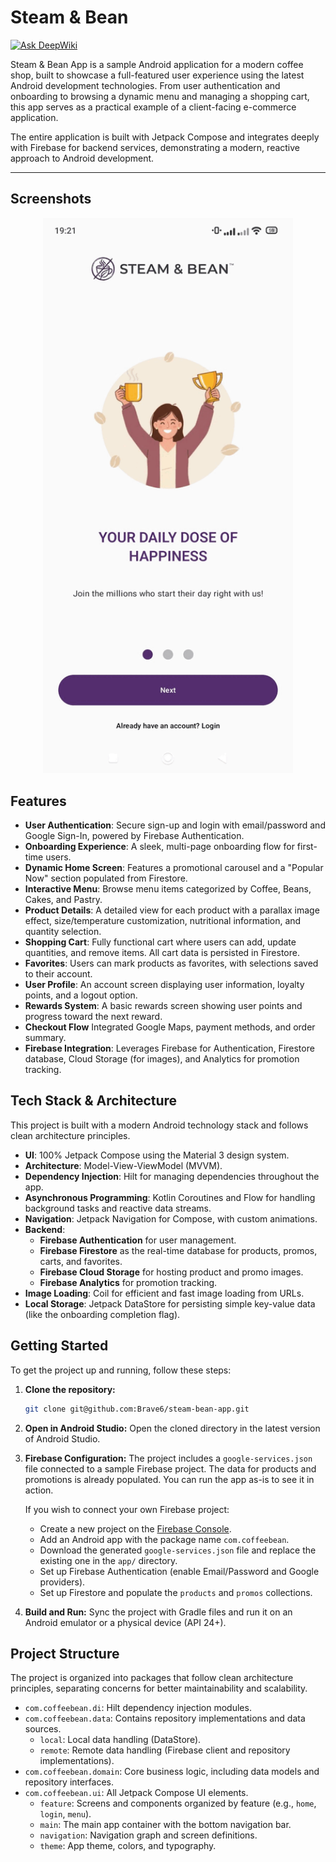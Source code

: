 # Steam & Bean
[![Ask DeepWiki](https://devin.ai/assets/askdeepwiki.png)](https://deepwiki.com/Brave6/Coffee_Bean)

Steam & Bean App is a sample Android application for a modern coffee shop, built to showcase a full-featured user experience using the latest Android development technologies. From user authentication and onboarding to browsing a dynamic menu and managing a shopping cart, this app serves as a practical example of a client-facing e-commerce application.

The entire application is built with Jetpack Compose and integrates deeply with Firebase for backend services, demonstrating a modern, reactive approach to Android development.

---
## Screenshots
<p align="center">
  <img src="assets/gifs/screens.gif" alt="Steam & Bean ScreenShot Demo" width="400"/>
</p>


## Features

- **User Authentication**: Secure sign-up and login with email/password and Google Sign-In, powered by Firebase Authentication.
- **Onboarding Experience**: A sleek, multi-page onboarding flow for first-time users.
- **Dynamic Home Screen**: Features a promotional carousel and a "Popular Now" section populated from Firestore.
- **Interactive Menu**: Browse menu items categorized by Coffee, Beans, Cakes, and Pastry.
- **Product Details**: A detailed view for each product with a parallax image effect, size/temperature customization, nutritional information, and quantity selection.
- **Shopping Cart**: Fully functional cart where users can add, update quantities, and remove items. All cart data is persisted in Firestore.
- **Favorites**: Users can mark products as favorites, with selections saved to their account.
- **User Profile**: An account screen displaying user information, loyalty points, and a logout option.
- **Rewards System**: A basic rewards screen showing user points and progress toward the next reward.
- **Checkout Flow** Integrated Google Maps, payment methods, and order summary.
- **Firebase Integration**: Leverages Firebase for Authentication, Firestore database, Cloud Storage (for images), and Analytics for promotion tracking.

## Tech Stack & Architecture

This project is built with a modern Android technology stack and follows clean architecture principles.

- **UI**: 100% Jetpack Compose using the Material 3 design system.
- **Architecture**: Model-View-ViewModel (MVVM).
- **Dependency Injection**: Hilt for managing dependencies throughout the app.
- **Asynchronous Programming**: Kotlin Coroutines and Flow for handling background tasks and reactive data streams.
- **Navigation**: Jetpack Navigation for Compose, with custom animations.
- **Backend**:
  - **Firebase Authentication** for user management.
  - **Firebase Firestore** as the real-time database for products, promos, carts, and favorites.
  - **Firebase Cloud Storage** for hosting product and promo images.
  - **Firebase Analytics** for promotion tracking.
- **Image Loading**: Coil for efficient and fast image loading from URLs.
- **Local Storage**: Jetpack DataStore for persisting simple key-value data (like the onboarding completion flag).

## Getting Started

To get the project up and running, follow these steps:

1.  **Clone the repository:**
    ```bash
    git clone git@github.com:Brave6/steam-bean-app.git
    ```

2.  **Open in Android Studio:**
    Open the cloned directory in the latest version of Android Studio.

3.  **Firebase Configuration:**
    The project includes a `google-services.json` file connected to a sample Firebase project. The data for products and promotions is already populated. You can run the app as-is to see it in action.

    If you wish to connect your own Firebase project:
    - Create a new project on the [Firebase Console](https://console.firebase.google.com/).
    - Add an Android app with the package name `com.coffeebean`.
    - Download the generated `google-services.json` file and replace the existing one in the `app/` directory.
    - Set up Firebase Authentication (enable Email/Password and Google providers).
    - Set up Firestore and populate the `products` and `promos` collections.

4.  **Build and Run:**
    Sync the project with Gradle files and run it on an Android emulator or a physical device (API 24+).

## Project Structure

The project is organized into packages that follow clean architecture principles, separating concerns for better maintainability and scalability.

-   `com.coffeebean.di`: Hilt dependency injection modules.
-   `com.coffeebean.data`: Contains repository implementations and data sources.
    -   `local`: Local data handling (DataStore).
    -   `remote`: Remote data handling (Firebase client and repository implementations).
-   `com.coffeebean.domain`: Core business logic, including data models and repository interfaces.
-   `com.coffeebean.ui`: All Jetpack Compose UI elements.
    -   `feature`: Screens and components organized by feature (e.g., `home`, `login`, `menu`).
    -   `main`: The main app container with the bottom navigation bar.
    -   `navigation`: Navigation graph and screen definitions.
    -   `theme`: App theme, colors, and typography.
